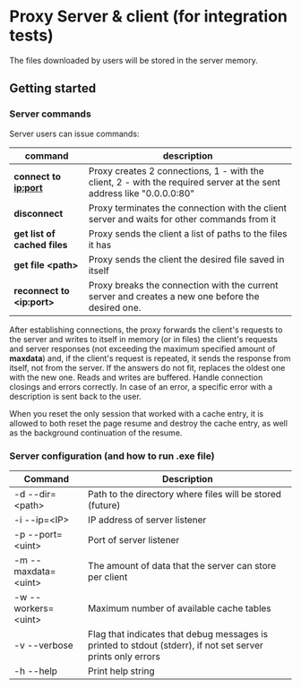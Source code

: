 # Proxy Server &amp; client (for integration tests)

The files downloaded by users will be stored in the server memory.

## Getting started

### Server commands

Server users can issue commands:

|   **command**   |   **description**   |
| --- | --- |
| **connect to <ip:port>** | Proxy creates 2 connections, 1 - with the client, 2 - with the required server at the sent address like "0.0.0.0:80" |
| **disconnect** | Proxy terminates the connection with the client server and waits for other commands from it |
| **get list of cached files** | Proxy sends the client a list of paths to the files it has |
| **get file** **\<****path****\>** | Proxy sends the client the desired file saved in itself |
| **reconnect to** **\<****ip:port****\>** | Proxy breaks the connection with the current server and creates a new one before the desired one. |

After establishing connections, the proxy forwards the client's requests to the server and writes to itself in memory (or in files) the client's requests and server responses (not exceeding the maximum specified amount of **maxdata**) and, if the client's request is repeated, it sends the response from itself, not from the server. If the answers do not fit, replaces the oldest one with the new one. Reads and writes are buffered. Handle connection closings and errors correctly. In case of an error, a specific error with a description is sent back to the user.

When you reset the only session that worked with a cache entry, it is allowed to both reset the page resume and destroy the cache entry, as well as the background continuation of the resume.


### Server configuration (and how to run .exe file)

|   Command   |   Description   |
| --- | --- |
| \-d \-\-dir=\<path\> | Path to the directory where files will be stored \(future\) |
| \-i \-\-ip=\<IP\> | IP address of server listener |
| \-p \-\-port=\<uint\> | Port of server listener |
| \-m \-\-maxdata=\<uint\> | The amount of data that the server can store per client |
| \-w \-\-workers=\<uint\> | Maximum number of available cache tables |
| \-v \-\-verbose | Flag that indicates that debug messages is printed to stdout \(stderr\), if not set server prints only errors |
| \-h \-\-help | Print help string |
